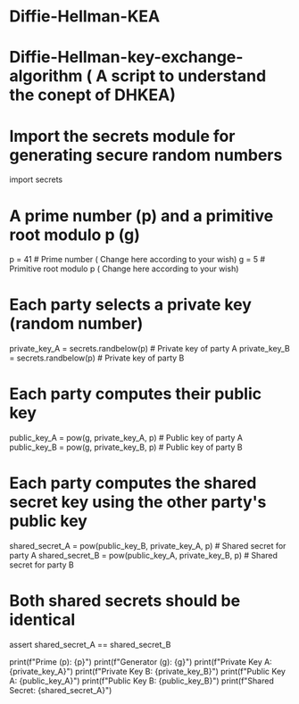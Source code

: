 # Diffie-Hellman-KEA
# Diffie-Hellman-key-exchange-algorithm ( A script to understand the conept of DHKEA)


# Import the secrets module for generating secure random numbers
import secrets

# A prime number (p) and a primitive root modulo p (g)
p = 41 # Prime number    ( Change here according to your wish)
g = 5   # Primitive root modulo p         ( Change here according to your wish) 

# Each party selects a private key (random number)
private_key_A = secrets.randbelow(p)  # Private key of party A
private_key_B = secrets.randbelow(p)  # Private key of party B

# Each party computes their public key
public_key_A = pow(g, private_key_A, p)  # Public key of party A
public_key_B = pow(g, private_key_B, p)  # Public key of party B

# Each party computes the shared secret key using the other party's public key
shared_secret_A = pow(public_key_B, private_key_A, p)  # Shared secret for party A
shared_secret_B = pow(public_key_A, private_key_B, p)  # Shared secret for party B

# Both shared secrets should be identical
assert shared_secret_A == shared_secret_B

print(f"Prime (p): {p}")
print(f"Generator (g): {g}")
print(f"Private Key A: {private_key_A}")
print(f"Private Key B: {private_key_B}")
print(f"Public Key A: {public_key_A}")
print(f"Public Key B: {public_key_B}")
print(f"Shared Secret: {shared_secret_A}")
